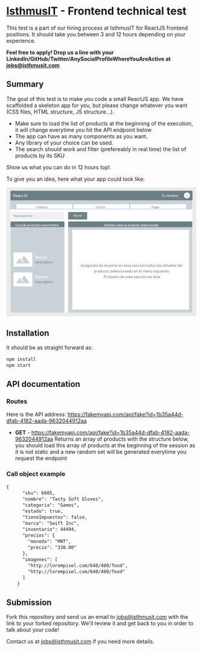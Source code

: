 # [IsthmusIT](https://isthmusit.com) - Frontend technical test

This test is a part of our hiring process at IsthmusIT for ReactJS frontend positions. It should take you between 3 and 12 hours depending on your experience.

**Feel free to apply! Drop us a line with your LinkedIn/GitHub/Twitter/AnySocialProfileWhereYouAreActive at jobs@isthmusit.com**


## Summary

The goal of this test is to make you code a small ReactJS app. We have scaffolded a skeleton app for you, but please change whatever you want (CSS files, HTML structure, JS structure...).

- Make sure to load the list of products at the beginning of the execution, it will change everytime you hit the API endpoint below
- The app can have as many components as you want.
- Any library of your choice can be used.
- The search should work and filter (prefereably in real time) the list of products by its SKU

Show us what you can do in 12 hours top!.


To give you an idea, here what your app could look like:


![app](https://github.com/iMrLopez/isth-test-react/blob/master/docs/ui_design.png)

## Installation

It should be as straight forward as:
```
npm install
npm start
```

## API documentation

### Routes

Here is the API address: https://fakemyapi.com/api/fake?id=1b35a44d-dfab-4182-aada-9632044912aa

- **GET** - https://fakemyapi.com/api/fake?id=1b35a44d-dfab-4182-aada-9632044912aa  Returns an array of products with the structure below, you should load this array of products at the beginning of the session as it is not static and a new random set will be generated everytime you request the endpoint

### Call object example

```
{
      "sku": 6605,
      "nombre": "Tasty Soft Gloves",
      "categoria": "Games",
      "estado": true,
      "tieneImpuestos": false,
      "marca": "Swift Inc",
      "inventario": 44494,
      "precios": {
        "moneda": "MNT",
        "precio": "330.00"
      },
      "imagenes": [
        "http://lorempixel.com/640/480/food",
        "http://lorempixel.com/640/480/food"
      ]
    }
```

## Submission

Fork this repository and send us an email to jobs@isthmusit.com with the link to your forked repository. We'll review it and get back to you in order to talk about your code!

Contact us at jobs@isthmusit.com if you need more details.
